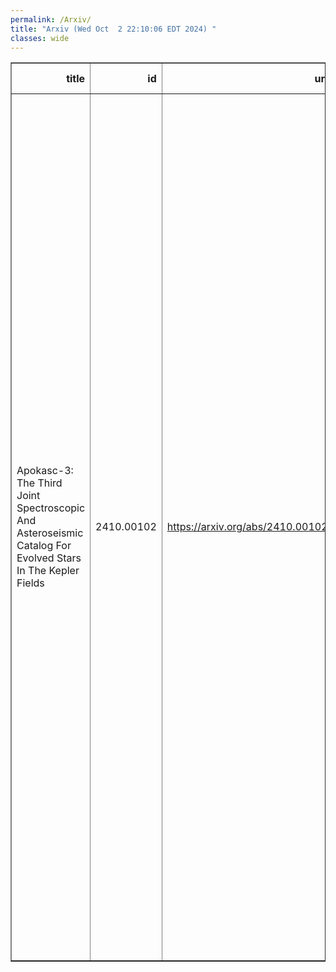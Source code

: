 ```yaml
---
permalink: /Arxiv/
title: "Arxiv (Wed Oct  2 22:10:06 EDT 2024) "
classes: wide
---
```

<table border="1" class="dataframe">
  <thead>
    <tr style="text-align: right;">
      <th>title</th>
      <th>id</th>
      <th>url</th>
      <th>authors</th>
      <th>Local Authors</th>
    </tr>
  </thead>
  <tbody>
    <tr>
      <td>Apokasc-3: The Third Joint Spectroscopic And Asteroseismic Catalog For   Evolved Stars In The Kepler Fields</td>
      <td>2410.00102</td>
      <td><a href="https://arxiv.org/abs/2410.00102" target="_blank">https://arxiv.org/abs/2410.00102</a></td>
      <td>Marc H. Pinsonneault, Joel C. Zinn, Jamie Tayar, Aldo Serenelli, Rafael A. Garcia, Savita Mathur, Mathieu Vrard, Yvonne P. Elsworth, Benoit Mosser, Dennis Stello, Keaton J. Bell, Lisa Bugnet, Enrico Corsaro, Patrick Gaulme, Saskia Hekker, Marc Hon, Daniel Huber, Thomas Kallinger, Kaili Cao, Jennifer A. Johnson, Bastien Liagre, Rachel A. Patton, Angela R. G. Santos, Sarbani Basu, Paul G. Beck, Timothy C. Beers, William J. Chaplin, Katia Cunha, Peter M. Frinchaboy, Leo Girardi, Diego Godoy-Rivera, Jon A. Holtzman, Henrik Jonsson, Szabolcs Meszaros, Claudia Reyes, Hans-Walter Rix, Matthew Shetrone, Verne V. Smith, Taylor Spoo, Keivan G. Stassun, Ji Wang</td>
      <td>Jennifer Johnson, Ji Wang, Marc Pinsonneault</td>
    </tr>
  </tbody>
</table>